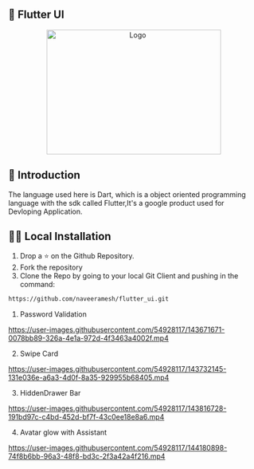 ## 🎫 Flutter UI   

<p align="center">
  <a href="https://github.com/naveeramesh/fluter_ui">
    <img src="https://user-images.githubusercontent.com/54928117/143818980-1796cdd8-43f2-43c9-915e-d673d77604cb.png" alt="Logo" width="350" height="250">
  </a>
  
## 📝 Introduction
The language used here is Dart, which is a object oriented programming language with the sdk called Flutter,It's a google product used for Devloping Application.

## 🏃‍♀️ Local Installation 
1. Drop a ⭐ on the Github Repository. 
2. Fork the repository 
3. Clone the Repo by going to your local Git Client and pushing in the command: 
```sh
https://github.com/naveeramesh/flutter_ui.git
```

1. Password Validation

https://user-images.githubusercontent.com/54928117/143671671-0078bb89-326a-4e1a-972d-4f3463a4002f.mp4


2. Swipe Card


https://user-images.githubusercontent.com/54928117/143732145-131e036e-a6a3-4d0f-8a35-929955b68405.mp4

3. HiddenDrawer Bar


https://user-images.githubusercontent.com/54928117/143816728-191bd97c-c4bd-452d-bf7f-43c0ee18e8a6.mp4

4. Avatar glow with Assistant
  


https://user-images.githubusercontent.com/54928117/144180898-74f8b6bb-96a3-48f8-bd3c-2f3a42a4f216.mp4



